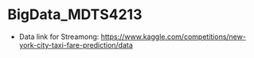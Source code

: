 # BigData_MDTS4213

* Data link for Streamong: https://www.kaggle.com/competitions/new-york-city-taxi-fare-prediction/data
